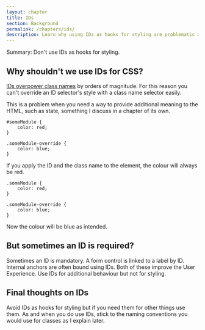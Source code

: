 ```yaml
---
layout: chapter
title: IDs
section: Background
permalink: /chapters/ids/
description: Learn why using IDs as hooks for styling are problematic and what you should do instead.
---
```


Summary: Don't use IDs as hooks for styling.

## Why shouldn't we use IDs for CSS?

[IDs overpower class names](http://www.w3.org/TR/css3-selectors/#specificity) by orders of magnitude. For this reason you can't override an ID selector's style with a class name selector easily.

This is a problem when you need a way to provide additional meaning to the HTML, such as state, something I discuss in a chapter of its own.

	#someModule {
	    color: red;
	}

	.someModule-override {
	    color: blue;
	}

If you apply the ID and the class name to the element, the colour will always be red.

	.someModule {
	    color: red;
	}

	.someModule-override {
	    color: blue;
	}

Now the colour will be blue as intended.

## But sometimes an ID is required?

Sometimes an ID is mandatory. A form control is linked to a label by ID. Internal anchors are often bound using IDs. Both of these improve the User Experience. Use IDs for additional behaviour but not for styling.

## Final thoughts on IDs

Avoid IDs as hooks for styling but if you need them for other things use them. As and when you do use IDs, stick to the naming conventions you would use for classes as I explain later.